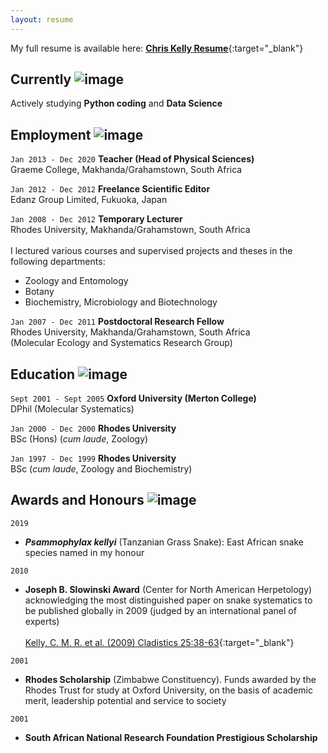 ```yaml
---
layout: resume
---
```


My full resume is available here: [**<ins>Chris Kelly Resume</ins>**](https://github.com/Afrisnake/AFRISNAKE.github.io/blob/master/Kelly_CMR_Resume_General.pdf){:target="_blank"}


## Currently ![image](https://user-images.githubusercontent.com/84908213/131848666-4ae63020-dc5b-41b0-951e-e772797f17a7.png)

Actively studying **Python coding** and **Data Science**


## Employment ![image](https://user-images.githubusercontent.com/84908213/131842805-85951cdd-b01d-4e44-b27b-c98bccdd6754.png)


`Jan 2013 - Dec 2020`
__Teacher (Head of Physical Sciences)__<br/>
Graeme College, Makhanda/Grahamstown, South Africa

`Jan 2012 - Dec 2012`
__Freelance Scientific Editor__<br/>
Edanz Group Limited, Fukuoka, Japan

`Jan 2008 - Dec 2012`
__Temporary Lecturer__<br/>
Rhodes University, Makhanda/Grahamstown, South Africa<br/>
<br/>
I lectured various courses and supervised projects and theses in the following departments:
- Zoology and Entomology
- Botany
- Biochemistry, Microbiology and Biotechnology

`Jan 2007 - Dec 2011`
__Postdoctoral Research Fellow__<br/>
Rhodes University, Makhanda/Grahamstown, South Africa<br/>
(Molecular Ecology and Systematics Research Group)


## Education ![image](https://user-images.githubusercontent.com/84908213/131839590-21addf9d-a7a0-4d60-ad74-97f47b52089b.png)

`Sept 2001 - Sept 2005`
__Oxford University (Merton College)__<br/>
DPhil (Molecular Systematics)

`Jan 2000 - Dec 2000`
__Rhodes University__<br/>
BSc (Hons) (_cum laude_, Zoology)

`Jan 1997 - Dec 1999`
__Rhodes University__<br/>
BSc (_cum laude_, Zoology and Biochemistry)


## Awards and Honours ![image](https://user-images.githubusercontent.com/84908213/131840409-5b02eef2-fa3b-41ea-b41d-69f52cb95872.png)

`2019`
- ***Psammophylax kellyi*** (Tanzanian Grass Snake): East African snake species named in my honour

`2010`
- **Joseph B. Slowinski Award** (Center for North American Herpetology) acknowledging the most distinguished paper on snake systematics to be published globally in 2009 (judged by an international panel of experts)<br/><br/>[Kelly, C. M. R. et al. (2009) Cladistics 25:38-63](https://onlinelibrary.wiley.com/doi/full/10.1111/j.1096-0031.2008.00237.x){:target="_blank"}

`2001`
- **Rhodes Scholarship** (Zimbabwe Constituency). Funds awarded by the Rhodes Trust for study at Oxford University, on the basis of academic merit, leadership potential and service to society<br/>

`2001`
- **South African National Research Foundation Prestigious Scholarship**


<!-- ### Footer

Last updated: August 2021 -->


